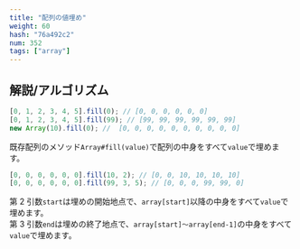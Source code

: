 ```yaml
---
title: "配列の値埋め"
weight: 60
hash: "76a492c2"
num: 352
tags: ["array"]
---
```


## 解説/アルゴリズム

```typescript
[0, 1, 2, 3, 4, 5].fill(0); // [0, 0, 0, 0, 0, 0]
[0, 1, 2, 3, 4, 5].fill(99); // [99, 99, 99, 99, 99, 99]
new Array(10).fill(0); //  [0, 0, 0, 0, 0, 0, 0, 0, 0, 0]
```

既存配列のメソッド`Array#fill(value)`で配列の中身をすべて`value`で埋めます。

```typescript
[0, 0, 0, 0, 0, 0].fill(10, 2); // [0, 0, 10, 10, 10, 10]
[0, 0, 0, 0, 0, 0].fill(99, 3, 5); // [0, 0, 0, 99, 99, 0]
```

第 2 引数`start`は埋めの開始地点で、`array[start]`以降の中身をすべて`value`で埋めます。  
第 3 引数`end`は埋めの終了地点で、`array[start]～array[end-1]`の中身をすべて`value`で埋めます。
